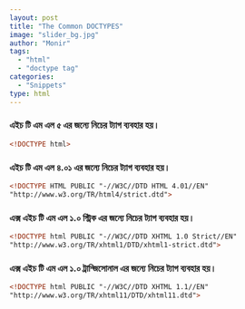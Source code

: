 ```yaml
---
layout: post
title: "The Common DOCTYPES"
image: "slider_bg.jpg"
author: "Monir"
tags:
  - "html"
  - "doctype tag"
categories:
  - "Snippets"
type: html  
---
```


### এইচ টি এম এল ৫ এর জন্যে নিচের ট্যাগ ব্যবহার হয়।

```html
<!DOCTYPE html>
```

### এইচ টি এম এল ৪.০১ এর জন্যে নিচের ট্যাগ ব্যবহার হয়।

```html
<!DOCTYPE HTML PUBLIC "-//W3C//DTD HTML 4.01//EN"
"http://www.w3.org/TR/html4/strict.dtd">
```

### এক্স এইচ টি এম এল ১.০ স্ট্রিক এর জন্যে নিচের ট্যাগ ব্যবহার হয়।

```html
<!DOCTYPE html PUBLIC "-//W3C//DTD XHTML 1.0 Strict//EN"
"http://www.w3.org/TR/xhtml1/DTD/xhtml1-strict.dtd">
```

### এক্স এইচ টি এম এল ১.০ ট্রান্জিসোনাল এর জন্যে নিচের ট্যাগ ব্যবহার হয়।

```html
<!DOCTYPE html PUBLIC "-//W3C//DTD XHTML 1.1//EN"
"http://www.w3.org/TR/xhtml11/DTD/xhtml11.dtd">
```
